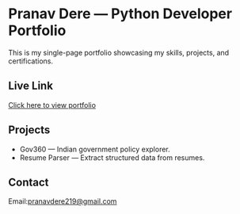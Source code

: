# Pranav Dere — Python Developer Portfolio

This is my single-page portfolio showcasing my skills, projects, and certifications.

## Live Link
[Click here to view portfolio](https://pranavdere19.github.io/Portfolio/)

## Projects
- Gov360 — Indian government policy explorer.
- Resume Parser — Extract structured data from resumes.

## Contact
Email:pranavdere219@gmail.com

